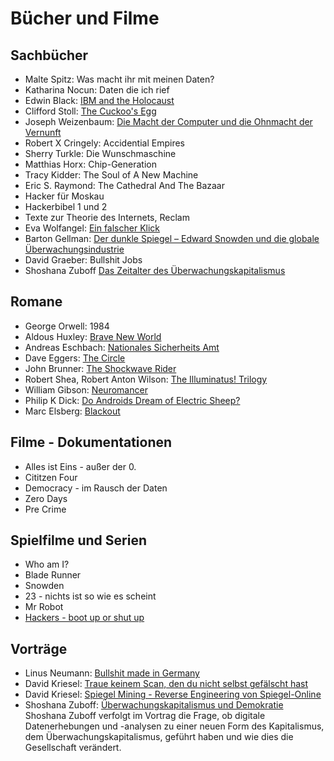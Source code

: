 # Bücher und Filme
## Sachbücher
- Malte Spitz: Was macht ihr mit meinen Daten?
- Katharina Nocun: Daten die ich rief
- Edwin Black: [IBM and the Holocaust](https://en.wikipedia.org/wiki/IBM_and_the_Holocaust)
- Clifford Stoll: [The Cuckoo's Egg](https://en.wikipedia.org/wiki/The_Cuckoo%27s_Egg_(book))
- Joseph Weizenbaum: [Die Macht der Computer und die Ohnmacht der Vernunft](https://www.suhrkamp.de/buch/joseph-weizenbaum-die-macht-der-computer-und-die-ohnmacht-der-vernunft-t-9783518278741)
- Robert X Cringely: Accidential Empires
- Sherry Turkle: Die Wunschmaschine
- Matthias Horx: Chip-Generation
- Tracy Kidder: The Soul of A New Machine
- Eric S. Raymond: The Cathedral And The Bazaar
- Hacker für Moskau
- Hackerbibel 1 und 2
- Texte zur Theorie des Internets, Reclam
- Eva Wolfangel: [Ein falscher Klick](https://www.penguin.de/Paperback/Ein-falscher-Klick/Eva-Wolfangel/Penguin/e602114.rhd)
- Barton Gellman: [Der dunkle Spiegel – Edward Snowden und die globale Überwachungsindustrie](https://www.fischerverlage.de/buch/barton-gellman-der-dunkle-spiegel-edward-snowden-und-die-globale-ueberwachungsindustrie-9783103970463)
- David Graeber: Bullshit Jobs
- Shoshana Zuboff [Das Zeitalter des Überwachungskapitalismus](https://www.campus.de/buecher-campus-verlag/wirtschaft-gesellschaft/wirtschaft/das_zeitalter_des_ueberwachungskapitalismus-15097.html)

## Romane
- George Orwell: 1984
- Aldous Huxley: [Brave New World](https://en.wikipedia.org/wiki/Brave_New_World)
- Andreas Eschbach: [Nationales Sicherheits Amt](https://de.wikipedia.org/wiki/NSA_%E2%80%93_Nationales_Sicherheits-Amt)
- Dave Eggers: [The Circle](https://en.wikipedia.org/wiki/The_Circle_(Eggers_novel))
- John Brunner: [The Shockwave Rider](https://en.wikipedia.org/wiki/The_Shockwave_Rider)
- Robert Shea, Robert Anton Wilson: [The Illuminatus! Trilogy](https://en.wikipedia.org/wiki/The_Illuminatus!_Trilogy)
- William Gibson: [Neuromancer](https://en.wikipedia.org/wiki/Neuromancer)
- Philip K Dick: [Do Androids Dream of Electric Sheep?](https://en.wikipedia.org/wiki/Do_Androids_Dream_of_Electric_Sheep%3F)
- Marc Elsberg: [Blackout](https://marcelsberg.com/buecher?isbn=9783442380299)

## Filme - Dokumentationen
- Alles ist Eins - außer der 0.
- Cititzen Four
- Democracy - im Rausch der Daten
- Zero Days
- Pre Crime

## Spielfilme und Serien
- Who am I?
- Blade Runner
- Snowden
- 23 - nichts ist so wie es scheint
- Mr Robot
- [Hackers - boot up or shut up](https://en.wikipedia.org/wiki/Hackers_(film))

## Vorträge
- Linus Neumann: [Bullshit made in Germany](https://media.ccc.de/v/30C3_-_5210_-_de_-_saal_g_-_201312282030_-_bullshit_made_in_germany_-_linus_neumann)
- David Kriesel: [Traue keinem Scan, den du nicht selbst gefälscht hast](https://media.ccc.de/v/31c3_-_6558_-_de_-_saal_g_-_201412282300_-_traue_keinem_scan_den_du_nicht_selbst_gefalscht_hast_-_david_kriesel)
- David Kriesel: [Spiegel Mining - Reverse Engineering von Spiegel-Online](https://media.ccc.de/v/33c3-7912-spiegelmining_reverse_engineering_von_spiegel-online)
- Shoshana Zuboff: [Überwachungskapitalismus und Demokratie](https://www.bpb.de/mediathek/video/300777/shoshana-zuboff-ueberwachungskapitalismus-und-demokratie/) Shoshana Zuboff verfolgt im Vortrag die Frage, ob digitale Datenerhebungen und -analysen zu einer neuen Form des Kapitalismus, dem Überwachungskapitalismus, geführt haben und wie dies die Gesellschaft verändert.
